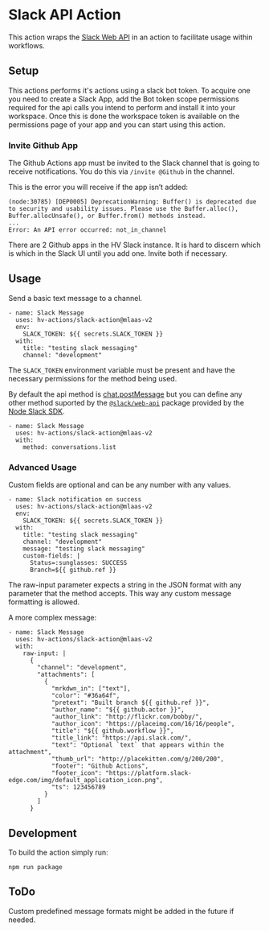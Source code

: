 # Slack API Action
This action wraps the [Slack Web API](https://api.slack.com/web) in an action to facilitate usage within workflows.

## Setup
This actions performs it's actions using a slack bot token. To acquire one you need to create a Slack App, add the Bot token scope permissions required for the api calls you intend to perform and install it into your workspace. Once this is done the workspace token is available on the permissions page of your app and you can start using this action. 

### Invite Github App

The Github Actions app must be invited to the Slack channel that is going to receive notifications. You do this  via `/invite @Github` in the channel. 

This is the error you will receive if the app isn’t added:

```
(node:30785) [DEP0005] DeprecationWarning: Buffer() is deprecated due to security and usability issues. Please use the Buffer.alloc(), Buffer.allocUnsafe(), or Buffer.from() methods instead.
...
Error: An API error occurred: not_in_channel
```

There are 2 Github apps in the HV Slack instance. It is hard to discern which is which in the Slack UI until you add one. Invite both if necessary.

## Usage
Send a basic text message to a channel.
```
- name: Slack Message                     
  uses: hv-actions/slack-action@mlaas-v2
  env:
    SLACK_TOKEN: ${{ secrets.SLACK_TOKEN }}   
  with:
    title: "testing slack messaging"
    channel: "development"
```

The `SLACK_TOKEN` environment variable must be present and have the necessary permissions for the method being used.

By default the api method is [chat.postMessage](https://api.slack.com/methods/chat.postMessage) but you can define any other method suported by the [`@slack/web-api`](https://slack.dev/node-slack-sdk/web-api) package provided by the [Node Slack SDK](https://slack.dev/node-slack-sdk/).

```
- name: Slack Message                     
  uses: hv-actions/slack-action@mlaas-v2   
  with:
    method: conversations.list
```

### Advanced Usage
Custom fields are optional and can be any number with any values.
```
- name: Slack notification on success
  uses: hv-actions/slack-action@mlaas-v2
  env:
    SLACK_TOKEN: ${{ secrets.SLACK_TOKEN }}
  with:
    title: "testing slack messaging"
    channel: "development"
    message: "testing slack messaging"
    custom-fields: |
      Status=:sunglasses: SUCCESS
      Branch=${{ github.ref }}
```

The raw-input parameter expects a string in the JSON format with any parameter that the method accepts. This way any custom message formatting is allowed.

A more complex message:
```
- name: Slack Message                     
  uses: hv-actions/slack-action@mlaas-v2   
  with:
    raw-input: |
      {
        "channel": "development",
        "attachments": [
          {
            "mrkdwn_in": ["text"],
            "color": "#36a64f",
            "pretext": "Built branch ${{ github.ref }}",
            "author_name": "${{ github.actor }}",
            "author_link": "http://flickr.com/bobby/",
            "author_icon": "https://placeimg.com/16/16/people",
            "title": "${{ github.workflow }}",
            "title_link": "https://api.slack.com/",
            "text": "Optional `text` that appears within the attachment",
            "thumb_url": "http://placekitten.com/g/200/200",
            "footer": "Github Actions",
            "footer_icon": "https://platform.slack-edge.com/img/default_application_icon.png",
            "ts": 123456789
          }
        ]
      }
```

## Development
To build the action simply run:
```
npm run package
```

## ToDo
Custom predefined message formats might be added in the future if needed. 